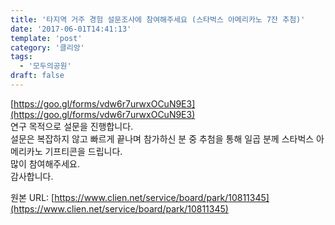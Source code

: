 ```yaml
---
title: '타지역 거주 경험 설문조사에 참여해주세요 (스타벅스 아메리카노 7잔 추첨)'
date: '2017-06-01T14:41:13'
template: 'post'
category: '클리앙'
tags: 
  - '모두의공원'
draft: false
---
```


[https://goo.gl/forms/vdw6r7urwxOCuN9E3](https://goo.gl/forms/vdw6r7urwxOCuN9E3)  
연구 목적으로 설문을 진행합니다.  
설문은 복잡하지 않고 빠르게 끝나며 참가하신 분 중 추첨을 통해 일곱 분께 스타벅스 아메리카노 기프티콘을 드립니다.  
많이 참여해주세요.  
감사합니다.

원본 URL: [https://www.clien.net/service/board/park/10811345](https://www.clien.net/service/board/park/10811345)